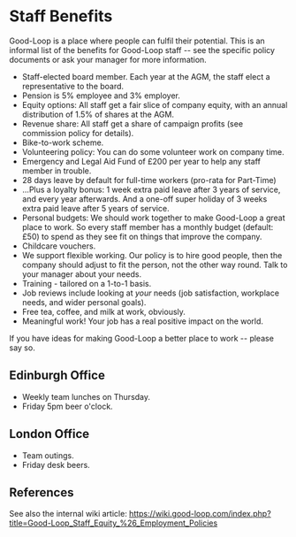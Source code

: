 
# Staff Benefits

Good-Loop is a place where people can fulfil their potential. 
This is an informal list of the benefits for Good-Loop staff -- see the specific policy documents or ask 
your manager for more information.

 - Staff-elected board member. Each year at the AGM, the staff elect a representative to the board.
 - Pension is 5% employee and 3% employer.
 - Equity options: All staff get a fair slice of company equity, with an annual distribution of 1.5% of shares at the AGM.
 - Revenue share: All staff get a share of campaign profits (see commission policy for details).
 - Bike-to-work scheme.
 - Volunteering policy: You can do some volunteer work on company time.
 - Emergency and Legal Aid Fund of £200 per year to help any staff member in trouble.
 - 28 days leave by default for full-time workers (pro-rata for Part-Time)
 - ...Plus a loyalty bonus: 1 week extra paid leave after 3 years of service, and every year afterwards. 
 And a one-off super holiday of 3 weeks extra paid leave after 5 years of service.
 - Personal budgets: We should work together to make Good-Loop a great place to work.
 So every staff member has a monthly budget (default: £50) to spend as they see fit on things that improve the company.
 - Childcare vouchers.
 - We support flexible working. Our policy is to hire good people, 
 then the company should adjust to fit the person, not the other way round. 
 Talk to your manager about your needs.
 - Training - tailored on a 1-to-1 basis.
 - Job reviews include looking at *your* needs (job satisfaction, workplace needs, and wider personal goals).
 - Free tea, coffee, and milk at work, obviously.
 - Meaningful work! Your job has a real positive impact on the world.

If you have ideas for making Good-Loop a better place to work -- please say so.

## Edinburgh Office

 - Weekly team lunches on Thursday.
 - Friday 5pm beer o'clock.

## London Office

 - Team outings.
 - Friday desk beers.

## References

See also the internal wiki article: <https://wiki.good-loop.com/index.php?title=Good-Loop_Staff_Equity_%26_Employment_Policies>